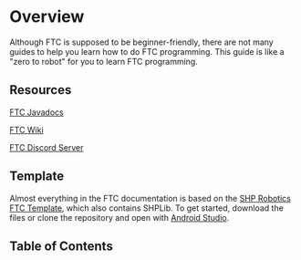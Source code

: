 # Overview

Although FTC is supposed to be beginner-friendly, there are not many guides to help you learn how to do FTC programming. This guide is like a "zero to robot" for you to learn FTC programming.

## Resources

[FTC Javadocs](http://ftctechnh.github.io/ftc_app/doc/javadoc/index.html)

[FTC Wiki](https://github.com/FIRST-Tech-Challenge/FtcRobotController/wiki)

[FTC Discord Server](https://discord.com/invite/first-tech-challenge)

## Template

Almost everything in the FTC documentation is based on the [SHP Robotics FTC Template](https://github.com/SHP-Robotics/FTC-Template), which also contains SHPLib. To get started, download the files or clone the repository and open with [Android Studio](https://developer.android.com/studio).

## Table of Contents
